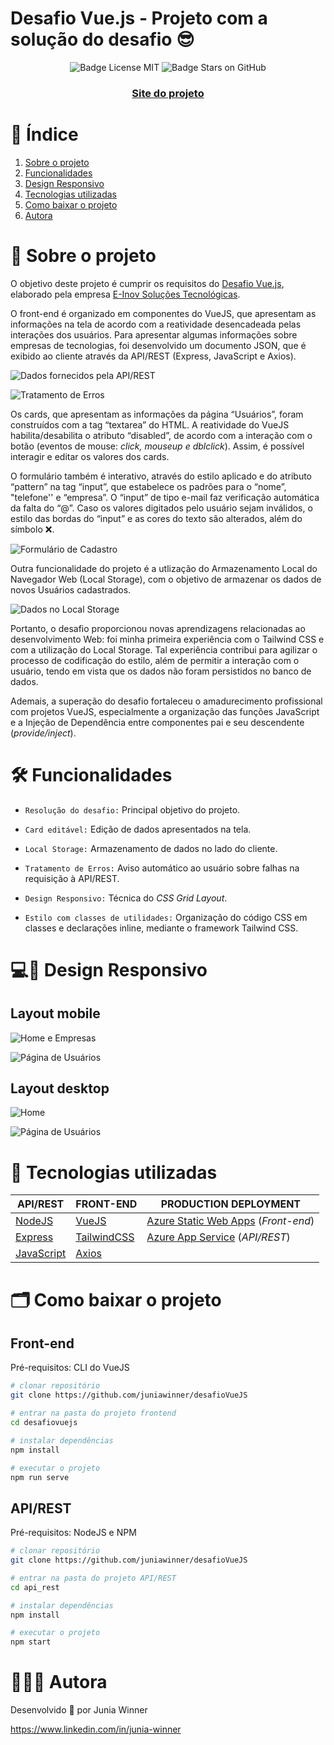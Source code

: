 # **Desafio Vue.js** - Projeto com a solução do desafio 😎

<p align="center">
<img src="https://img.shields.io/github/license/juniawinner/desafioVueJS?style=plastic" alt="Badge License MIT">
<img src="https://img.shields.io/github/stars/juniawinner/desafioVueJS?style=plastic" alt="Badge Stars on GitHub">
</p>

<h3 align="center">
<a href="https://jolly-water-0984cf60f.1.azurestaticapps.net" title="Desafio Vue.js">Site do projeto</a>
</h3>

# 📜 Índice

1. [Sobre o projeto](#-sobre-o-projeto)
1. [Funcionalidades](#-funcionalidades)
1. [Design Responsivo](#-design-responsivo)
1. [Tecnologias utilizadas](#-tecnologias-utilizadas)
1. [Como baixar o projeto](#-como-baixar-o-projeto)
1. [Autora](#-autora)

# 🔖 Sobre o projeto

O objetivo deste projeto é cumprir os requisitos do [Desafio Vue.js](https://bitbucket.org/einov/desafiovuejs/src/master/), elaborado pela empresa [E-Inov Soluções Tecnológicas](https://einov.com/).

O front-end é organizado em componentes do VueJS, que apresentam as informações na tela de acordo com a reatividade desencadeada pelas interações dos usuários. Para apresentar algumas informações sobre empresas de tecnologias, foi desenvolvido um documento JSON, que é exibido ao cliente através da API/REST (Express, JavaScript e Axios).

![Dados fornecidos pela API/REST](https://ik.imagekit.io/x4ikoq975/DesafioVueJS/eID-t3_MJl0Tekxh.png?ik-sdk-version=javascript-1.4.3&updatedAt=1654674891047)

![Tratamento de Erros](https://ik.imagekit.io/x4ikoq975/DesafioVueJS/eID-t1_74UUCN2mQ.png?ik-sdk-version=javascript-1.4.3&updatedAt=1654669889199)

Os cards, que apresentam as informações da página “Usuários”, foram construídos com a tag “textarea” do HTML. A reatividade do VueJS habilita/desabilita o atributo  “disabled”, de acordo com a interação com o botão (eventos de mouse: _click, mouseup e dblclick_). Assim, é possível interagir e editar os valores dos cards.

O formulário também é interativo, através do estilo aplicado e do atributo “pattern” na tag “input”, que estabelece os padrões para o “nome”, "telefone'' e “empresa”. O “input” de tipo e-mail faz verificação automática da falta do “@”. Caso os valores digitados pelo usuário sejam inválidos, o estilo das bordas do “input” e as cores do texto são alterados, além do símbolo ❌.

![Formulário de Cadastro](https://ik.imagekit.io/x4ikoq975/DesafioVueJS/eID-form_pMUJaZN_p.png?ik-sdk-version=javascript-1.4.3&updatedAt=1654674390936)

Outra funcionalidade do projeto é a utlização do Armazenamento Local do Navegador Web (Local Storage), com o objetivo de armazenar os dados de novos Usuários cadastrados.

![Dados no Local Storage](https://ik.imagekit.io/x4ikoq975/DesafioVueJS/eID-loc_kEgqWu2uE.png?ik-sdk-version=javascript-1.4.3&updatedAt=1654674062347)

Portanto, o desafio proporcionou novas aprendizagens relacionadas ao desenvolvimento Web: foi minha primeira experiência com o Tailwind CSS e com a utilização do Local Storage. Tal experiência contribui para agilizar o processo de codificação do estilo, além de permitir a interação com o usuário, tendo em vista que os dados não foram persistidos no banco de dados.

Ademais, a superação do desafio fortaleceu o amadurecimento profissional com projetos VueJS, especialmente a organização das funções JavaScript e a Injeção de Dependência entre componentes pai e seu descendente (_provide/inject_).

# 🛠️ Funcionalidades

- `Resolução do desafio:` Principal objetivo do projeto.

- `Card editável:` Edição de dados apresentados na tela.

- `Local Storage:` Armazenamento de dados no lado do cliente.

- `Tratamento de Erros:` Aviso automático ao usuário sobre falhas na requisição à API/REST.

- `Design Responsivo:` Técnica do _CSS Grid Layout_.

- `Estilo com classes de utilidades:` Organização do código CSS em classes e declarações inline, mediante o framework Tailwind CSS.

# 💻📱 Design Responsivo

## Layout mobile

![Home e Empresas](https://ik.imagekit.io/x4ikoq975/DesafioVueJS/eID-m1_-BTxl6J_E.png?ik-sdk-version=javascript-1.4.3&updatedAt=1654669481123)

![Página de Usuários](https://ik.imagekit.io/x4ikoq975/DesafioVueJS/eID-m2_ikblgNOpe.png?ik-sdk-version=javascript-1.4.3&updatedAt=1654669418719)

## Layout desktop

![Home](https://ik.imagekit.io/x4ikoq975/DesafioVueJS/eID-d1_vpw2WtNPSv.png?ik-sdk-version=javascript-1.4.3&updatedAt=1654668297994)

![Página de Usuários](https://ik.imagekit.io/x4ikoq975/DesafioVueJS/eID-d3_hMmS1_7CKj.png?ik-sdk-version=javascript-1.4.3&updatedAt=1654674769491)

# 🚀 Tecnologias utilizadas

| API/REST                                                                    | FRONT-END                               | PRODUCTION DEPLOYMENT                                                                                 |
| --------------------------------------------------------------------------- | --------------------------------------- | ----------------------------------------------------------------------------------------------------- |
| [NodeJS](https://nodejs.org/en/)                                            | [VueJS](https://vuejs.org/)             | [Azure Static Web Apps](https://azure.microsoft.com/pt-br/services/app-service/static/) (_Front-end_) |
| [Express](https://expressjs.com/pt-br/)                                     | [TailwindCSS](https://tailwindcss.com/) | [Azure App Service](https://azure.microsoft.com/pt-br/services/app-service/) (_API/REST_)             |
| [JavaScript](https://developer.mozilla.org/pt-BR/docs/Web/JavaScript/Guide) | [Axios](https://axios-http.com/ptbr/)   |

# 🗂️ Como baixar o projeto

## Front-end

Pré-requisitos: CLI do VueJS

```bash
# clonar repositório
git clone https://github.com/juniawinner/desafioVueJS

# entrar na pasta do projeto frontend
cd desafiovuejs

# instalar dependências
npm install

# executar o projeto
npm run serve
```

## API/REST

Pré-requisitos: NodeJS e NPM

```bash
# clonar repositório
git clone https://github.com/juniawinner/desafioVueJS

# entrar na pasta do projeto API/REST
cd api_rest

# instalar dependências
npm install

# executar o projeto
npm start
```

# 👩🏾‍💻 Autora

Desenvolvido 💚 por Junia Winner

https://www.linkedin.com/in/junia-winner
